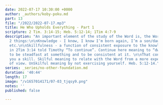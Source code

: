 ```yaml
---
date: 2022-07-17 10:30:00 +0000
author: _authors/koby-poku.md
part: 13
file: "/2022/2022-07-17.mp3"
title: He Who Upholds Everything - Part 1
scripture: 2 Tim. 3:14-15; Heb. 5:12-14; 1Tim 4:7-9
description: "An important element of the study of the Word is, the Word grant you
  2 things:\n\nKnowledge - I know, I know I’m born again, I’m a son/daughter of God
  etc.\n\nSkillfulness - a function of consistent exposure to the knowledge. Paul
  in 2Tim 3:14 told Timothy “To continue”. Continue here meaning to “dwell” “abide”,
  to be steadfast at something and to be consistent at it. \n\nThat consistency grants
  you a skill. Skilful meaning to relate with the Word from a more experiential point
  of view. UnSkilful meaning by not exercising yourself. Heb. 5:12-14."
series: _series/no-other-foundation.md
duration: '40:44'
length: 17
image: "/v1657014171/07-03_tjqsy9.png"
notes: ''
published: false

---
```

